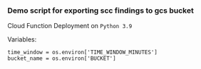 ### Demo script for exporting scc findings to gcs bucket

Cloud Function Deployment on `Python 3.9` 

Variables:

```
time_window = os.environ['TIME_WINDOW_MINUTES']
bucket_name = os.environ['BUCKET']
```